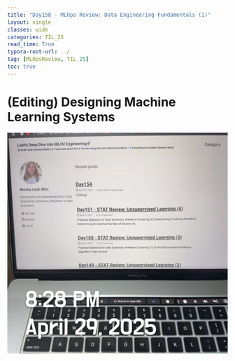 ```yaml
---
title: "Day158 - MLOps Review: Data Engineering Fundamentals (1)"
layout: single
classes: wide
categories: TIL_25
read_time: True
typora-root-url: ../
tag: [MLOpsReview, TIL_25]
toc: true 
---
```


# (Editing) Designing Machine Learning Systems

![5E060BD4-FF0F-432D-9E90-94141FFACA10_1_105_c](../../images/2025-04-29-TIL25_Day158/5E060BD4-FF0F-432D-9E90-94141FFACA10_1_105_c.jpeg)

<br>

